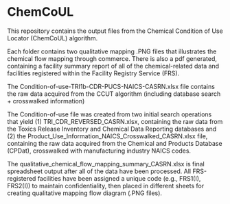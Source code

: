 # ChemCoUL
This repository contains the output files from the Chemical Condition of Use Locator (ChemCoUL) algorithm. 

Each folder contains two qualitative mapping .PNG files that illustrates the chemical flow mapping through commerce. There is also a pdf generated, containing a facility summary report of all of the chemical-related data and facilities registered within the Facility Registry Service (FRS). 

The Condition-of-use-TRI1b-CDR-PUCS-NAICS-CASRN.xlsx file contains the raw data acquired from the CCUT algorithm (including database search + crosswalked information)

The Condition-of-use file was created from two initial search operations that yield (1) TRI_CDR_REVERSED_CASRN.xlsx, containing the raw data from the Toxics Release Inventory and Chemical Data Reporting databases and (2) the Product_Use_Information_NAICS_Crosswalked_CASRN.xlsx file, containing the raw data acquired from the Chemical and Products Database (CPDat), crosswalked with manufacturing industry NAICS codes. 

The qualitative_chemical_flow_mapping_summary_CASRN.xlsx is final spreadsheet output after all of the data have been processed. All FRS-registered facilities have been assigned a unique code (e.g., FRS1(I), FRS2(I)) to maintain confidentiality, then placed in different sheets for creating qualitative mapping flow diagram (.PNG files).
